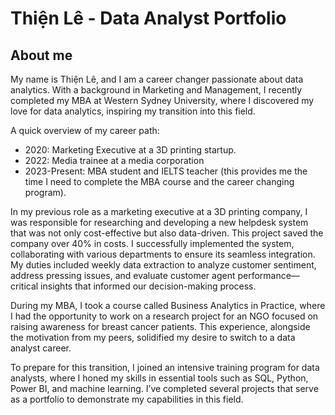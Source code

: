 # Thiện Lê - Data Analyst Portfolio

## About me
My name is Thiện Lê, and I am a career changer passionate about data analytics. With a background in Marketing and Management, I recently completed my MBA at Western Sydney University, where I discovered my love for data analytics, inspiring my transition into this field. 

A quick overview of my career path:
- 2020: Marketing Executive at a 3D printing startup. 
- 2022: Media trainee at a media corporation
- 2023-Present: MBA student and IELTS teacher (this provides me the time I need to complete the MBA course and the career changing program).
 
In my previous role as a marketing executive at a 3D printing company, I was responsible for researching and developing a new helpdesk system that was not only cost-effective but also data-driven. This project saved the company over 40% in costs. I successfully implemented the system, collaborating with various departments to ensure its seamless integration. My duties included weekly data extraction to analyze customer sentiment, address pressing issues, and evaluate customer agent performance—critical insights that informed our decision-making process.

During my MBA, I took a course called Business Analytics in Practice, where I had the opportunity to work on a research project for an NGO focused on raising awareness for breast cancer patients. This experience, alongside the motivation from my peers, solidified my desire to switch to a data analyst career.

To prepare for this transition, I joined an intensive training program for data analysts, where I honed my skills in essential tools such as SQL, Python, Power BI, and machine learning. I’ve completed several projects that serve as a portfolio to demonstrate my capabilities in this field.



